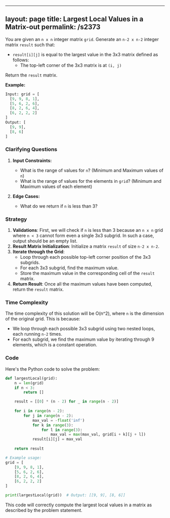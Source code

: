 
---
layout: page
title:  Largest Local Values in a Matrix-out
permalink: /s2373
---
You are given an `n x n` integer matrix `grid`. Generate an `n-2 x n-2` integer matrix `result` such that:
- `result[i][j]` is equal to the largest value in the 3x3 matrix defined as follows:
    - The top-left corner of the 3x3 matrix is at `(i, j)`
    
Return the `result` matrix.

**Example:**
```python
Input: grid = [
  [9, 9, 8, 1],
  [5, 6, 2, 6],
  [8, 2, 6, 4],
  [6, 2, 2, 2]
]
Output: [
  [9, 9],
  [8, 6]
]
```

### Clarifying Questions
1. **Input Constraints:**
   - What is the range of values for `n`? (Minimum and Maximum values of `n`)
   - What is the range of values for the elements in `grid`? (Minimum and Maximum values of each element)
  
2. **Edge Cases:**
   - What do we return if `n` is less than 3?

### Strategy
1. **Validations**: First, we will check if `n` is less than 3 because an `n x n` grid where `n < 3` cannot form even a single 3x3 subgrid. In such a case, output should be an empty list.
2. **Result Matrix Initialization**: Initialize a matrix `result` of size `n-2 x n-2`.
3. **Iterate through the Grid**:
   - Loop through each possible top-left corner position of the 3x3 subgrids.
   - For each 3x3 subgrid, find the maximum value.
   - Store the maximum value in the corresponding cell of the `result` matrix.
4. **Return Result**: Once all the maximum values have been computed, return the `result` matrix.

### Time Complexity
The time complexity of this solution will be O(n^2), where `n` is the dimension of the original grid. This is because:
- We loop through each possible 3x3 subgrid using two nested loops, each running `n-2` times.
- For each subgrid, we find the maximum value by iterating through 9 elements, which is a constant operation.

### Code
Here's the Python code to solve the problem:

```python
def largestLocal(grid):
    n = len(grid)
    if n < 3:
        return []

    result = [[0] * (n - 2) for _ in range(n - 2)]
    
    for i in range(n - 2):
        for j in range(n - 2):
            max_val = -float('inf')
            for k in range(3):
                for l in range(3):
                    max_val = max(max_val, grid[i + k][j + l])
            result[i][j] = max_val
    
    return result

# Example usage:
grid = [
    [9, 9, 8, 1],
    [5, 6, 2, 6],
    [8, 2, 6, 4],
    [6, 2, 2, 2]
]

print(largestLocal(grid))  # Output: [[9, 9], [8, 6]]
```

This code will correctly compute the largest local values in a matrix as described by the problem statement.